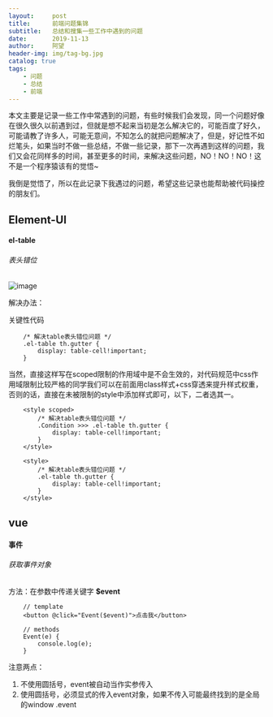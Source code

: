 ```yaml
---
layout:     post
title:      前端问题集锦
subtitle:   总结和搜集一些工作中遇到的问题
date:       2019-11-13
author:     阿望
header-img: img/tag-bg.jpg
catalog: true
tags:
    - 问题
    - 总结
    - 前端
---
```


本文主要是记录一些工作中常遇到的问题，有些时候我们会发现，同一个问题好像在很久很久以前遇到过，但就是想不起来当初是怎么解决它的，可能百度了好久，可能请教了许多人，可能无意间，不知怎么的就把问题解决了，但是，好记性不如烂笔头，如果当时不做一些总结，不做一些记录，那下一次再遇到这样的问题，我们又会花同样多的时间，甚至更多的时间，来解决这些问题，NO！NO！NO！这不是一个程序猿该有的觉悟~

我倒是觉悟了，所以在此记录下我遇过的问题，希望这些记录也能帮助被代码操控的朋友们。

## Element-UI

#### el-table

###### 表头错位

![image](https://awang0608.github.io/img/2019-11-13/table-header-dislocation.jpg)

解决办法：

关键性代码
    
```
    /* 解决table表头错位问题 */
    .el-table th.gutter {
        display: table-cell!important;
    }
```
当然，直接这样写在scoped限制的作用域中是不会生效的，对代码规范中css作用域限制比较严格的同学我们可以在前面用class样式+css穿透来提升样式权重，否则的话，直接在未被限制的style中添加样式即可，以下，二者选其一。

```
    <style scoped>
        /* 解决table表头错位问题 */
        .Condition >>> .el-table th.gutter {
            display: table-cell!important;
        }
    </style>
```
```
    <style>
        /* 解决table表头错位问题 */
        .el-table th.gutter {
            display: table-cell!important;
        }
    </style>
```

## vue

#### 事件

###### 获取事件对象

方法：在参数中传递关键字 **$event**

```
    // template
    <button @click="Event($event)">点击我</button>

    // methods
    Event(e) {
        console.log(e);
    }
```

注意两点：

1. 不使用圆括号，event被自动当作实参传入
2. 使用圆括号，必须显式的传入event对象，如果不传入可能最终找到的是全局的window .event

